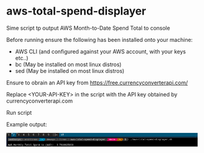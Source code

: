 <h1>aws-total-spend-displayer</h1>
<p>Sime script tp output AWS Month-to-Date Spend Total to console</p>
<p>Before running ensure the following has been installed onto your machine:</p>
<ul>
<li>AWS CLI (and configured against your AWS account, with your keys etc..)</li>
<li>bc (May be installed on most linux distros)</li>
<li>sed (May be installed on most linux distros)</li>
</ul>
<p>Ensure to obrain an API key from <a href="https://free.currencyconverterapi.com/">https://free.currencyconverterapi.com/</a></p>
<p>Replace <span class="pl-s">&lt;YOUR-API-KEY&gt; in the script</span> with the API key obtained by currencyconverterapi.com</p>
<p>Run script</p>
<p>Example output:</p>
<p><img src="https://github.com/anthony83/aws-total-spend-displayer/blob/main/screenshot.png" alt="" /></p>
